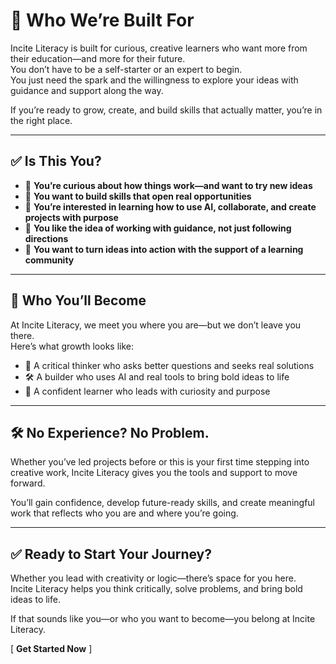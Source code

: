 # 🎯 Who We’re Built For  

Incite Literacy is built for curious, creative learners who want more from their education—and more for their future.  
You don’t have to be a self-starter or an expert to begin.  
You just need the spark and the willingness to explore your ideas with guidance and support along the way.

If you’re ready to grow, create, and build skills that actually matter, you’re in the right place.

---

## ✅ Is This You?

- 🔹 **You’re curious about how things work—and want to try new ideas**  
- 🔹 **You want to build skills that open real opportunities**  
- 🔹 **You’re interested in learning how to use AI, collaborate, and create projects with purpose**  
- 🔹 **You like the idea of working with guidance, not just following directions**  
- 🔹 **You want to turn ideas into action with the support of a learning community**  

---

## 🌟 Who You’ll Become  

At Incite Literacy, we meet you where you are—but we don’t leave you there.  
Here’s what growth looks like:

- 🧠 A critical thinker who asks better questions and seeks real solutions  
- 🛠️ A builder who uses AI and real tools to bring bold ideas to life  
- 🧭 A confident learner who leads with curiosity and purpose  

---

## 🛠️ No Experience? No Problem.  

Whether you’ve led projects before or this is your first time stepping into creative work, Incite Literacy gives you the tools and support to move forward.  

You’ll gain confidence, develop future-ready skills, and create meaningful work that reflects who you are and where you’re going.

---

## ✅ Ready to Start Your Journey?

Whether you lead with creativity or logic—there’s space for you here.  
Incite Literacy helps you think critically, solve problems, and bring bold ideas to life.

If that sounds like you—or who you want to become—you belong at Incite Literacy.  

[ **Get Started Now** ]